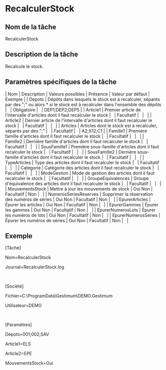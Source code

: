 # RecalculerStock

## Nom de la tâche


RecalculerStock


## Description de la tâche


Recalcule le stock.


## Paramètres spécifiques de la tâche











| Nom | Description | Valeurs possibles | Présence | Valeur par défaut | Exemple |
| Depots | Dépôts dans lesquels le stock est à recalculer, séparés par des ";"
ou alors \* si le stock est à recalculer dans l'ensemble des dépôts |   | Obligatoire |   | DEP1;DEP2;DEP5 |
| Article1 | Premier article de l'intervalle d'articles dont il faut recalculer le stock |   | Facultatif |   |   |
| Article2 | Dernier article de l'intervalle d'articles dont il faut recalculer le stock |   | Facultatif |   |   |
| Articles | Articles dont le stock est à recalculer, séparés par des ";" |   | Facultatif |   | A2;X12;C1 |
| Famille1 | Première famille d'articles dont il faut recalculer le stock |   | Facultatif |   |   |
| Famille2 | Dernière famille d'articles dont il faut recalculer le stock |   | Facultatif |   |   |
| SousFamille1 | Première sous-famille d'articles dont il faut recalculer le stock |   | Facultatif |   |   |
| SousFamille2 | Dernière sous-famille d'articles dont il faut recalculer le stock |   | Facultatif |   |   |
| TypeArticles | Type des articles dont il faut recalculer le stock |   | Facultatif |   |   |
| Categorie | Catégorie des articles dont il faut recalculer le stock |   | Facultatif |   |   |
| ModeGestion | Mode de gestion des articles dont il faut recalculer le stock |   | Facultatif |   |   |
| GroupeEquivalences | Groupe d'équivalence des articles dont il faut recalculer le stock |   | Facultatif |   |   |
| MouvementsStock | Mettre à jour les mouvements de stock | Oui
Non | Facultatif | Non |   |
| NumerosSeriesReserves | Supprimer la réservation des numéros de séries | Oui
Non | Facultatif | Non |   |
| EpurerArticles | Épurer les articles | Oui
Non | Facultatif | Non |   |
| EpurerGammes | Épurer les gammes | Oui
Non | Facultatif | Non |   |
| EpurerNumerosLots | Épurer les numéros de lots | Oui
Non | Facultatif | Non |   |
| EpurerNumerosSeries | Épurer les numéros de séries | Oui
Non | Facultatif | Non |   |


## Exemple


[Tâche]


Nom=RecalculerStock


Journal=RecalculerStock.log


 


[Société]


Fichier=C:\ProgramData\Gestimum\DEMO.Gestimum


Utilisateur=DEMO


 


[Paramètres]


Dépots=001;002;SAV


Article1=ELS


Article2=EPE


MouvementsStock=Oui


